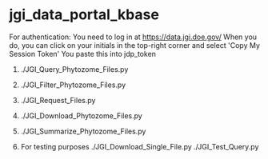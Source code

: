 # jgi_data_portal_kbase

For authentication:
You need to log in at https://data.jgi.doe.gov/
When you do, you can click on your initials in the top-right corner and select 'Copy My Session Token'
You paste this into jdp_token

1) ./JGI_Query_Phytozome_Files.py

2) ./JGI_Filter_Phytozome_Files.py

3) ./JGI_Request_Files.py

4) ./JGI_Download_Phytozome_Files.py

5) ./JGI_Summarize_Phytozome_Files.py

6) For testing purposes
./JGI_Download_Single_File.py
./JGI_Test_Query.py
